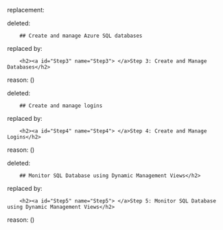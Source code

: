 replacement:

deleted:

		## Create and manage Azure SQL databases

replaced by:

		<h2><a id="Step3" name="Step3"> </a>Step 3: Create and Manage Databases</h2>

reason: ()

deleted:

		## Create and manage logins

replaced by:

		<h2><a id="Step4" name="Step4"> </a>Step 4: Create and Manage Logins</h2>

reason: ()

deleted:

		## Monitor SQL Database using Dynamic Management Views</h2>

replaced by:

		<h2><a id="Step5" name="Step5"> </a>Step 5: Monitor SQL Database using Dynamic Management Views</h2>

reason: ()

